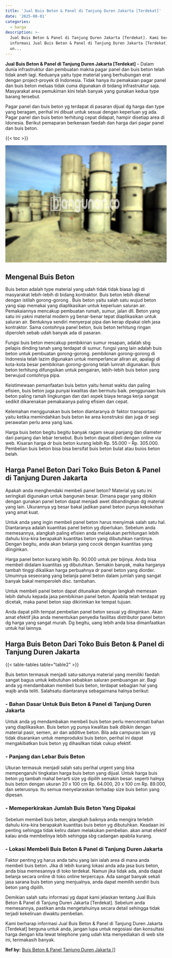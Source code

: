 ```yaml
---
title: 'Jual Buis Beton & Panel di Tanjung Duren Jakarta [Terdekat]'
date: '2025-08-01'
categories:
  - harga
description: >-
  Jual Buis Beton & Panel di Tanjung Duren Jakarta [Terdekat]. Kami berharap
  informasi Jual Buis Beton & Panel di Tanjung Duren Jakarta [Terdekat] berguna
  un...
---
```


**Jual Buis Beton & Panel di Tanjung Duren Jakarta \[Terdekat\]** – Dalam dunia infrastruktur dan pembuatan makna pagar panel dan buis beton telah tidak aneh lagi. Keduanya yaitu type material yang berhubungan erat dengan project-proyek di Indonesia. Tidak hanya itu pemakaian pagar panel dan buis beton meluas tidak cuma digunakan di bidang infrastruktur saja. Masyarakat area pemukiman kini telah banyak yang gunakan kedua type barang tersebut.

Pagar panel dan buis beton yg terdapat di pasaran dijual dg harga dan type yang beragam, perihal ini dibuat untuk sesuai dengan keperluan yg ada. Pagar panel dan buis beton terhitung cepat didapat, hampir disetiap area di Idonesia. Berikut pemaparan berkenaan faedah dan harga dari pagar panel dan buis beton.

{{< toc >}}

![Jual Buis Beton & Panel di Tanjung Duren Jakarta [Terdekat]](/images/jual-panel-buis-beton-murah-69.png)

## Mengenal Buis Beton

Buis beton adalah type material yang udah tidak tidak biasa lagi di masyarakat lebih-lebih di bidang kontraktor. Buis beton lebih dikenal dengan istilah gorong-gorong . Buis beton yaitu salah satu wujud beton yang siap memakai yang diaplikasikan untuk keperluan saluran air. Pemakaiannya mencakup pembuatan rumah, sumur, jalan dll. Beton yang satu ini yakni material modern yg benar-benar tepat diaplikasikan untuk saluran air. Bentuknya sendiri menyerpai pipa dan kerap dipakai oleh jasa kontraktor. Sama contohnya panel beton, buis beton terhitung ringan diperoleh sebab udah banyak ada di pasaran.

Fungsi buis beton mencakup pembikinan sumur resapan, adalah sbg pelapis dinding tanah yang terdapat di sumur. fungsi yang lain adalah buis beton untuk pembuatan gorong-gorong. pembikinan gorong-gorong di Indonesia telah lazim digunakan untuk memperlancar aliran air, apalagi di kota-kota besar pembikinan gorong-gorong telah lumrah digunakan. Buis beton terhitung difungsikan untuk pengairan, lebih-lebih buis beton yang berwujud contohnya pipa.

Keistimewaan pemanfaatan buis beton yaitu hemat waktu dan paling efisien, buis beton juga punyai kwalitas dan bermutu baik. penggunaan buis beton paling ramah lingkungan dan dari aspek biaya tenaga kerja sangat sedikit dikarenakan pemakaianya paling efisien dan cepat.

Kelemahan menggunakan buis beton diantaranya dr faktor transportasi yaitu ketika memindahkan buis beton ke area konstruksi dan juga dr segi perawatan perlu area yang luas.

Harga buis beton begitu begitu banyak ragam seuai panjang dan diameter dari panjang dan lebar tersebut. Buis beton dapat dibeli dengan online via web. Kisaran harga dr buis beton kurang lebih Rp. 55.000 – Rp. 305.000. Pembelian buis beton bisa bisa bersifat buis beton bulat atau buios beton belah.

## Harga Panel Beton Dari Toko Buis Beton & Panel di Tanjung Duren Jakarta

Apakah anda menghendaki membeli panel beton? Material yg satu ini seringkali digunakan untuk bangunan besar. Dimana pagar yang dibikin dengan gunakan panel beton dapat menjadi awet dibandingkan dg material yang lain. Ukurannya yg besar bakal jadikan panel beton punya kekokohan yang amat kuat.

Untuk anda yang ingin membeli panel beton harus menyimak salah satu hal. Diantaranya adalah kuantitas panel beton yg diperlukan. Sebelum anda memesannya, alangkah paling efisien anda melakukan perhitungan lebih dahulu kira-kira berapakah kuantitas beton yang dibutuhkan nantinya. Dengan begitu, anda akan belanja yang cocok dengan kuantitas yang diinginkan.

Harga panel beton kurang lebih Rp. 90.000 untuk per bijinya. Anda bisa membeli didalam kuantitas yg dibutuhkan. Semakin banyak, maka harganya tambah tinggi dikalikan harga perbuahnya dr panel beton yang diorder. Umumnya seseorang yang belanja panel beton dalam jumlah yang sangat banyak bakal memperoleh disc. tambahan.

Untuk membeli panel beton dapat ditunaikan dengan langkah memesan lebih dahulu kepada jasa pembikinan panel beton. Apabila telah terdapat yg dicetak, maka panel beton siap dikirimkan ke tempat tujuan.

Anda dapat pilih tempat pembelian panel beton sesuai yg diinginkan. Akan amat efektif jika anda menentukan penyedia fasilitas distributor panel beton dg harga yang sangat murah. Dg begitu, uang lebih anda bisa dimanfaatkan untuk hal lainnya.

## Harga Buis Beton Dari Toko Buis Beton & Panel di Tanjung Duren Jakarta

{{< table-tables table="table2" >}}

Buis beton termasuk menjadi satu-satunya material yang memiliki faedah sangat bagus untuk kebutuhan sebabkan saluran pembuangan air. Bagi anda yg mendambakan membeli buis beton, terdapat sebagian hal yang wajib anda teliti. Salahsatu diantaranya sebagaimana halnya berikut:

### \- Bahan Dasar Untuk Buis Beton & Panel di Tanjung Duren Jakarta

Untuk anda yg mendambakan membeli buis beton perlu mencermati bahan yang diaplikasikan. Buis beton yg punya kwalitas baik dibikin dengan material pasir, semen, air dan additive beton. Bila ada campuran lain yg tidak disarankan untuk memproduksi buis beton, perihal ini dapat mengakibatkan buis beton yg dihasilkan tidak cukup efektif.

### \- Panjang dan Lebar Buis Beton

Ukuran termasuk menjadi salah satu perihal urgent yang bisa mempengaruhi tingkatan harga buis beton yang dijual. Untuk harga buis beton yg tambah mahal berarti size yg dipilih semakin besar. seperti halnya buis beton dengan ukuran 20 x 100 cm Rp. 64.000, 20 x 100 cm Rp. 89.000, dan seterusnya. Itu semua menyelaraskan terhadap size buis beton yang dipesan.

### \- Memeperkirakan Jumlah Buis Beton Yang Dipakai

Sebelum membeli buis beton, alangkah baiknya anda mengira terlebih dahulu kira-kira berapakah kuantitas buis beton yg dibutuhkan. Keadaan ini penting sehingga tidak keliru dalam melakukan pembelian. akan amat efektif kalau anda membelinya lebih sehingga sbg cadangan apabila kurang.

### \- Lokasi Membeli Buis Beton & Panel di Tanjung Duren Jakarta

Faktor penting yg harus anda tahu yang lain ialah area di mana anda membeli buis beton. Jika di lebih kurang lokasi anda ada jasa buis beton, anda bisa memesannya di toko terdekat. Namun jika tidak ada, anda dapat belanja secara online di toko online terpercaya. Ada sangat banyak sekali jasa sarana buis beton yang menjualnya, anda dapat memilih sendiri buis beton yang dipilih.

Demikian salah satu informasi yg dapat kami jelaskan tentang Jual Buis Beton & Panel di Tanjung Duren Jakarta \[Terdekat\]. Sebelum anda memesannya, pastikan anda mengetahuinya secara detail sehingga tidak terjadi kekeliruan diwaktu pembelian.

Kami berharap informasi Jual Buis Beton & Panel di Tanjung Duren Jakarta \[Terdekat\] berguna untuk anda, jangan lupa untuk negosiasi dan konsultasi harga dengan kita lewat telephone yang udah kita menyediakan di web site ini, terimakasih banyak.

**Ref by:** [Buis Beton & Panel Tanjung Duren Jakarta []](https://id.wikipedia.org/wiki/Buis)
